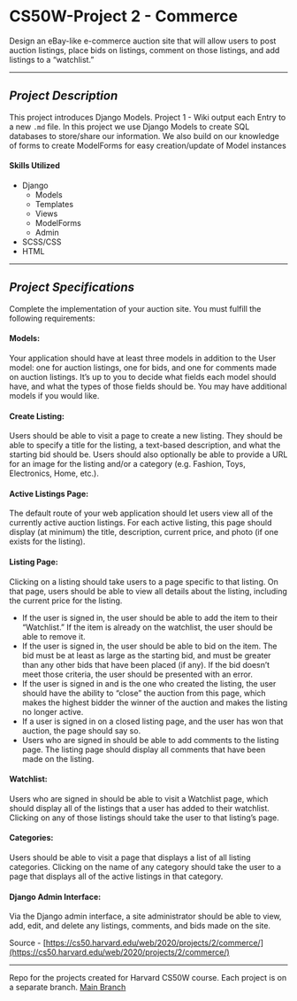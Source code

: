 # CS50W-Project 2 - Commerce
Design an eBay-like e-commerce auction site that will allow users to post auction listings, place bids on listings, comment on those listings, and add listings to a “watchlist.”

---

## _Project Description_

This project introduces Django Models. Project 1 - Wiki output each Entry to a new `.md` file. In this project we use Django Models to create SQL databases to store/share our information. We also build on our knowledge of forms to create ModelForms for easy creation/update of Model instances 

#### Skills Utilized
- Django
  - Models
  - Templates
  - Views
  - ModelForms
  - Admin
- SCSS/CSS
- HTML   


---

## _Project Specifications_
Complete the implementation of your auction site. You must fulfill the following requirements:

#### Models: 
Your application should have at least three models in addition to the User model: one for auction listings, one for bids, and one for comments made on auction listings. It’s up to you to decide what fields each model should have, and what the types of those fields should be. You may have additional models if you would like.
#### Create Listing: 
Users should be able to visit a page to create a new listing. They should be able to specify a title for the listing, a text-based description, and what the starting bid should be. Users should also optionally be able to provide a URL for an image for the listing and/or a category (e.g. Fashion, Toys, Electronics, Home, etc.).
#### Active Listings Page: 
The default route of your web application should let users view all of the currently active auction listings. For each active listing, this page should display (at minimum) the title, description, current price, and photo (if one exists for the listing).
#### Listing Page: 
Clicking on a listing should take users to a page specific to that listing. On that page, users should be able to view all details about the listing, including the current price for the listing.
- If the user is signed in, the user should be able to add the item to their “Watchlist.” If the item is already on the watchlist, the user should be able to remove it.
- If the user is signed in, the user should be able to bid on the item. The bid must be at least as large as the starting bid, and must be greater than any other bids that have been placed (if any). If the bid doesn’t meet those criteria, the user should be presented with an error.
- If the user is signed in and is the one who created the listing, the user should have the ability to “close” the auction from this page, which makes the highest bidder the winner of the auction and makes the listing no longer active.
- If a user is signed in on a closed listing page, and the user has won that auction, the page should say so.
- Users who are signed in should be able to add comments to the listing page. The listing page should display all comments that have been made on the listing.
#### Watchlist: 
Users who are signed in should be able to visit a Watchlist page, which should display all of the listings that a user has added to their watchlist. Clicking on any of those listings should take the user to that listing’s page.
#### Categories: 
Users should be able to visit a page that displays a list of all listing categories. Clicking on the name of any category should take the user to a page that displays all of the active listings in that category.
#### Django Admin Interface: 
Via the Django admin interface, a site administrator should be able to view, add, edit, and delete any listings, comments, and bids made on the site.


Source - [https://cs50.harvard.edu/web/2020/projects/2/commerce/](https://cs50.harvard.edu/web/2020/projects/2/commerce/)

---

Repo for the projects created for Harvard CS50W course. Each project is on a separate branch. [Main Branch](https://github.com/kevinbeirne1/CS50W-Projects) 
